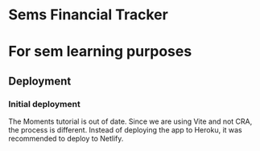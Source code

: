 # Sems Financial Tracker

# For sem learning purposes
## Deployment
### Initial deployment 
The Moments tutorial is out of date. Since we are using Vite and not CRA, the process is different. Instead of deploying the app to Heroku, it was recommended to deploy to Netlify.